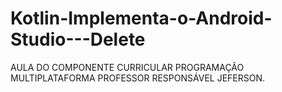 # Kotlin-Implementa-o-Android-Studio---Delete
AULA DO COMPONENTE CURRICULAR PROGRAMAÇÃO MULTIPLATAFORMA PROFESSOR RESPONSÁVEL JEFERSON.
